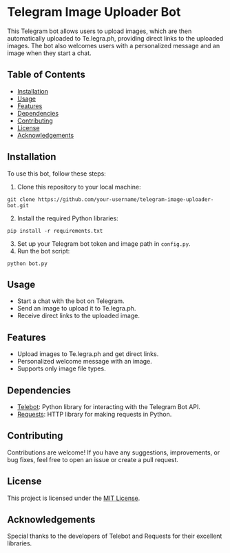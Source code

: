 <h1>Telegram Image Uploader Bot</h1>

<p>This Telegram bot allows users to upload images, which are then automatically uploaded to Te.legra.ph, providing direct links to the uploaded images. The bot also welcomes users with a personalized message and an image when they start a chat.</p>

<h2>Table of Contents</h2>

<ul>
  <li><a href="#installation">Installation</a></li>
  <li><a href="#usage">Usage</a></li>
  <li><a href="#features">Features</a></li>
  <li><a href="#dependencies">Dependencies</a></li>
  <li><a href="#contributing">Contributing</a></li>
  <li><a href="#license">License</a></li>
  <li><a href="#acknowledgements">Acknowledgements</a></li>
</ul>

<h2 id="installation">Installation</h2>

<p>To use this bot, follow these steps:</p>

<ol>
  <li>Clone this repository to your local machine:</li>
</ol>

<pre><code>git clone https://github.com/your-username/telegram-image-uploader-bot.git
</code></pre>

<ol start="2">
  <li>Install the required Python libraries:</li>
</ol>

<pre><code>pip install -r requirements.txt
</code></pre>

<ol start="3">
  <li>Set up your Telegram bot token and image path in <code>config.py</code>.</li>
  <li>Run the bot script:</li>
</ol>

<pre><code>python bot.py
</code></pre>

<h2 id="usage">Usage</h2>

<ul>
  <li>Start a chat with the bot on Telegram.</li>
  <li>Send an image to upload it to Te.legra.ph.</li>
  <li>Receive direct links to the uploaded image.</li>
</ul>

<h2 id="features">Features</h2>

<ul>
  <li>Upload images to Te.legra.ph and get direct links.</li>
  <li>Personalized welcome message with an image.</li>
  <li>Supports only image file types.</li>
</ul>

<h2 id="dependencies">Dependencies</h2>

<ul>
  <li><a href="https://github.com/eternnoir/pyTelegramBotAPI">Telebot</a>: Python library for interacting with the Telegram Bot API.</li>
  <li><a href="https://docs.python-requests.org/en/latest/">Requests</a>: HTTP library for making requests in Python.</li>
</ul>

<h2 id="contributing">Contributing</h2>

<p>Contributions are welcome! If you have any suggestions, improvements, or bug fixes, feel free to open an issue or create a pull request.</p>

<h2 id="license">License</h2>

<p>This project is licensed under the <a href="LICENSE">MIT License</a>.</p>

<h2 id="acknowledgements">Acknowledgements</h2>

<p>Special thanks to the developers of Telebot and Requests for their excellent libraries.</p>
